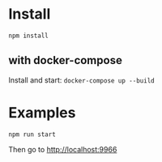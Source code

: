 # Install

```npm install```

## with docker-compose

Install and start: `docker-compose up --build`

# Examples

```npm run start```

Then go to [http://localhost:9966](http://localhost:9966/)

